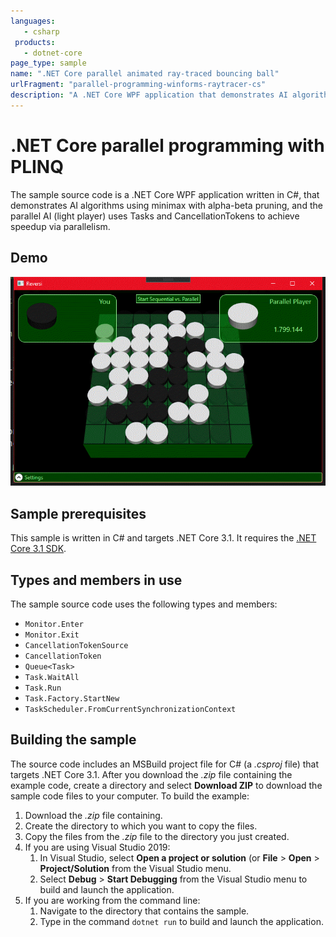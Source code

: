 ```yaml
---
languages:
   - csharp
 products:
   - dotnet-core
page_type: sample
name: ".NET Core parallel animated ray-traced bouncing ball"
urlFragment: "parallel-programming-winforms-raytracer-cs"
description: "A .NET Core WPF application that demonstrates AI algorithms using minimax with alpha-beta pruning and parallel AI."
---
```


# .NET Core parallel programming with PLINQ

The sample source code is a .NET Core WPF application written in C#, that demonstrates AI algorithms using minimax with alpha-beta pruning, and the parallel AI (light player) uses Tasks and CancellationTokens to achieve speedup via parallelism.

## Demo

![Demo raytracer app](assets/demo.png)

## Sample prerequisites

This sample is written in C# and targets .NET Core 3.1. It requires the [.NET Core 3.1 SDK](https://dotnet.microsoft.com/download/dotnet-core/3.1).

## Types and members in use

The sample source code uses the following types and members:

- `Monitor.Enter`
- `Monitor.Exit`
- `CancellationTokenSource`
- `CancellationToken`
- `Queue<Task>`
- `Task.WaitAll`
- `Task.Run`
- `Task.Factory.StartNew`
- `TaskScheduler.FromCurrentSynchronizationContext`

## Building the sample

The source code includes an MSBuild project file for C# (a *.csproj* file) that targets .NET Core 3.1. After you download the *.zip* file containing the example code, create a directory and select **Download ZIP** to download the sample code files to your computer. To build the example:

1. Download the *.zip* file containing.
1. Create the directory to which you want to copy the files.
1. Copy the files from the *.zip* file to the directory you just created.
1. If you are using Visual Studio 2019:
   1. In Visual Studio, select **Open a project or solution** (or **File** > **Open** > **Project/Solution** from the Visual Studio menu.
   1. Select **Debug** > **Start Debugging** from the Visual Studio menu to build and launch the application.
1. If you are working from the command line:
   1. Navigate to the directory that contains the sample.
   1. Type in the command `dotnet run` to build and launch the application.
